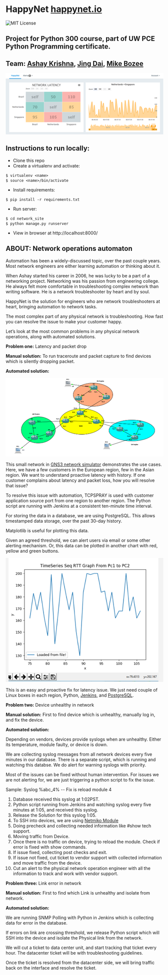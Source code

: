 # HappyNet [happynet.io](http://happynet.io/)

![MIT License](https://img.shields.io/badge/license-MIT-blue.svg)

## Project for Python 300 course, part of UW PCE Python Programming certificate.

## Team: [Ashay Krishna](https://www.linkedin.com/in/ashay-krishna-06661a9/), [Jing Dai](https://www.linkedin.com/in/jing-dai-81223b27/), [Mike Bozee](https://www.linkedin.com/in/mikebozee/)

![project interface screenshot](documentation/happynet-aug29.png)

## Instructions to run locally:

- Clone this repo
- Create a virtualenv and activate:
```
$ virtualenv <name>
$ source <name>/bin/activate
```
- Install requirements:
```
$ pip install -r requirements.txt
```
- Run server:
```
$ cd network_site
$ python manage.py runserver
```
- View in browser at http://localhost:8000/


## ABOUT: Network operations automaton

Automation has been a widely-discussed topic, over the past couple years. Most network engineers are either learning automation or thinking about it.

When Ashay started his career in 2006, he was lucky to be a part of a networking project. Networking was his passion from engineering college. He always felt more comfortable in troubleshooting complex network than writing software. He is a network troubleshooter by heart and by soul.

HappyNet is the solution for engineers who are network troubleshooters at heart, bringing automation to network tasks.

The most complex part of any physical network is troubleshooting. How fast you can resolve the issue to make your customer happy.

Let’s look at the most common problems in any physical network operations, along with automated solutions.

**Problem one:** Latency and packet drop

**Manual solution:** To run traceroute and packet capture to find devices which is silently dropping packet.

**Automated solution:**

![GNS3 simulated network](documentation/gns3-network.png)

This small network in [GNS3 network simulator](https://www.gns3.com/) demonstrates the use cases. Here, we have a few customers in the European region, few in the Asian region. We want to understand proactive latency with history. If one customer complains about latency and packet loss, how you will resolve that issue?

To resolve this issue with automation, TCPSPRAY is used with customer application source port from one region to another region. The Python script are running with Jenkins at a consistent ten-minute time interval.

For storing the data in a database, we are using PostgreSQL. This allows timestamped data storage, over the past 30-day history.

Matplotlib is useful for plotting this data.

Given an agreed threshold, we can alert users via email or some other alerting mechanism. Or, this data can be plotted in another chart with red, yellow and green buttons.

![Matplotlib line chart](documentation/matplotlib-chart.png)

This is an easy and proactive fix for latency issue. We just need couple of Linux boxes in each region, Python, [Jenkins](https://jenkins.io/), and [PostgreSQL](https://www.postgresql.org/).

**Problem two:** Device unhealthy in network

**Manual solution:** First to find device which is unhealthy, manually log in, and fix the device.

**Automated solution:**

Depending on vendors, devices provide syslogs when are unhealthy. Either its temperature, module faulty, or device is down.

We are collecting syslog messages from all network devices every five minutes in our database. There is a separate script, which is running and watching this databse. We do alert for warning syslogs with priority.

Most of the issues can be fixed without human intervention. For issues we are not alerting for, we are just triggering a python script to fix the issue.

Sample: Syslog %abc_4% -- Fix is reload module 4

1.  Database received this syslog at 1:02PST.
2.  Python script running from Jenkins and watching syslog every five minutes at 1:05, and received this syslog.
3.  Release the Solution for this syslog 1:05.
4.  To SSH into devices, we are using [Netmiko Module](https://github.com/ktbyers/netmiko)
5.  Doing precheck and collecting needed information like #show tech support.
6.  Moving traffic from Device.
7.  Once there is no traffic on device, trying to reload the module. Check if error is fixed with show commands.
8.  If issue fixed, collecting post checks and exit.
9.  If issue not fixed, cut ticket to vendor support with collected information and move traffic from the device.
10. Cut an alert to the physical network operation engineer with all the information to track and work with vendor support.

**Problem three:** Link error in network

**Manual solution:** First to find which Link is unhealthy and isolate from network.

**Automated solution:**

We are running SNMP Polling with Python in Jenkins which is collecting data for error in the database.

If errors on link are crossing threshold, we release Python script which will SSH into the device and isolate the Physical link from the network.

We will cut a ticket to data center unit, and start tracking that ticket every hour.
The datacenter ticket will be with troubleshooting guidelines.

Once the ticket is resolved from the datacenter side, we will bring traffic back on the interface and resolve the ticket.